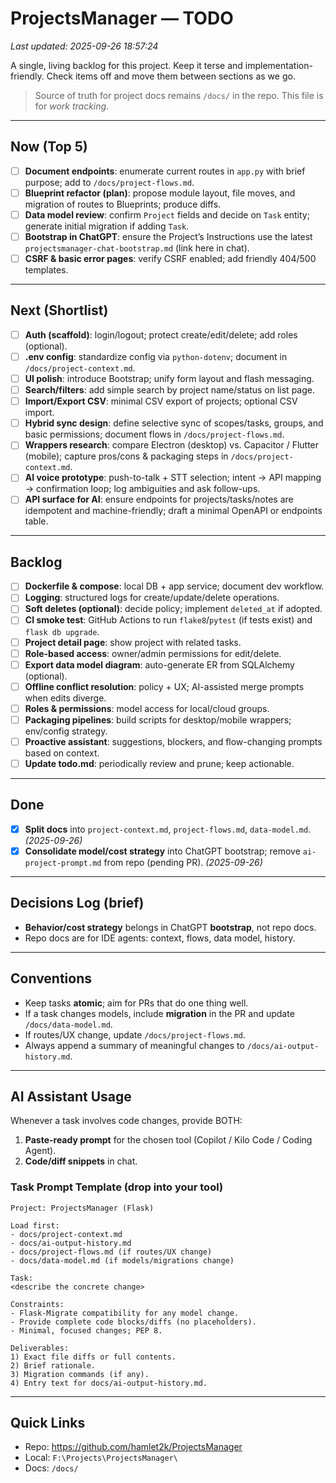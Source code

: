# ProjectsManager — TODO
_Last updated: 2025-09-26 18:57:24_

A single, living backlog for this project. Keep it terse and implementation-friendly. Check items off and move them between sections as we go.

> Source of truth for project docs remains `/docs/` in the repo. This file is for *work tracking*.

---

## Now (Top 5)
- [ ] **Document endpoints**: enumerate current routes in `app.py` with brief purpose; add to `/docs/project-flows.md`.
- [ ] **Blueprint refactor (plan)**: propose module layout, file moves, and migration of routes to Blueprints; produce diffs.
- [ ] **Data model review**: confirm `Project` fields and decide on `Task` entity; generate initial migration if adding `Task`.
- [ ] **Bootstrap in ChatGPT**: ensure the Project’s Instructions use the latest `projectsmanager-chat-bootstrap.md` (link here in chat).
- [ ] **CSRF & basic error pages**: verify CSRF enabled; add friendly 404/500 templates.

---

## Next (Shortlist)
- [ ] **Auth (scaffold)**: login/logout; protect create/edit/delete; add roles (optional).
- [ ] **.env config**: standardize config via `python-dotenv`; document in `/docs/project-context.md`.
- [ ] **UI polish**: introduce Bootstrap; unify form layout and flash messaging.
- [ ] **Search/filters**: add simple search by project name/status on list page.
- [ ] **Import/Export CSV**: minimal CSV export of projects; optional CSV import.
- [ ] **Hybrid sync design**: define selective sync of scopes/tasks, groups, and basic permissions; document flows in `/docs/project-flows.md`.
- [ ] **Wrappers research**: compare Electron (desktop) vs. Capacitor / Flutter (mobile); capture pros/cons & packaging steps in `/docs/project-context.md`.
- [ ] **AI voice prototype**: push-to-talk + STT selection; intent → API mapping → confirmation loop; log ambiguities and ask follow-ups.
- [ ] **API surface for AI**: ensure endpoints for projects/tasks/notes are idempotent and machine-friendly; draft a minimal OpenAPI or endpoints table.

---

## Backlog
- [ ] **Dockerfile & compose**: local DB + app service; document dev workflow.
- [ ] **Logging**: structured logs for create/update/delete operations.
- [ ] **Soft deletes (optional)**: decide policy; implement `deleted_at` if adopted.
- [ ] **CI smoke test**: GitHub Actions to run `flake8`/`pytest` (if tests exist) and `flask db upgrade`.
- [ ] **Project detail page**: show project with related tasks.
- [ ] **Role-based access**: owner/admin permissions for edit/delete.
- [ ] **Export data model diagram**: auto-generate ER from SQLAlchemy (optional).
- [ ] **Offline conflict resolution**: policy + UX; AI-assisted merge prompts when edits diverge.
- [ ] **Roles & permissions**: model access for local/cloud groups.
- [ ] **Packaging pipelines**: build scripts for desktop/mobile wrappers; env/config strategy.
- [ ] **Proactive assistant**: suggestions, blockers, and flow-changing prompts based on context.
- [ ] **Update todo.md**: periodically review and prune; keep actionable.

---

## Done
- [x] **Split docs** into `project-context.md`, `project-flows.md`, `data-model.md`. _(2025-09-26)_
- [x] **Consolidate model/cost strategy** into ChatGPT bootstrap; remove `ai-project-prompt.md` from repo (pending PR). _(2025-09-26)_

---

## Decisions Log (brief)
- **Behavior/cost strategy** belongs in ChatGPT **bootstrap**, not repo docs.
- Repo docs are for IDE agents: context, flows, data model, history.

---

## Conventions
- Keep tasks **atomic**; aim for PRs that do one thing well.
- If a task changes models, include **migration** in the PR and update `/docs/data-model.md`.
- If routes/UX change, update `/docs/project-flows.md`.
- Always append a summary of meaningful changes to `/docs/ai-output-history.md`.

---

## AI Assistant Usage
Whenever a task involves code changes, provide BOTH:
1) **Paste-ready prompt** for the chosen tool (Copilot / Kilo Code / Coding Agent).  
2) **Code/diff snippets** in chat.

### Task Prompt Template (drop into your tool)
```
Project: ProjectsManager (Flask)

Load first:
- docs/project-context.md
- docs/ai-output-history.md
- docs/project-flows.md (if routes/UX change)
- docs/data-model.md (if models/migrations change)

Task:
<describe the concrete change>

Constraints:
- Flask-Migrate compatibility for any model change.
- Provide complete code blocks/diffs (no placeholders).
- Minimal, focused changes; PEP 8.

Deliverables:
1) Exact file diffs or full contents.
2) Brief rationale.
3) Migration commands (if any).
4) Entry text for docs/ai-output-history.md.
```

---

## Quick Links
- Repo: https://github.com/hamlet2k/ProjectsManager
- Local: `F:\Projects\ProjectsManager\`
- Docs: `/docs/`

